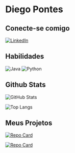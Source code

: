 # Diego Pontes

## Conecte-se comigo
[![LinkedIn](https://img.shields.io/badge/LinkedIn-000?style=for-the-badge&logo=linkedin&logoColor=0E76A8)](https://www.linkedin.com/in/diego-pontes-14506114a/)

## Habilidades
![Java](https://img.shields.io/badge/Java-000?style=for-the-badge&logo=java)
![Python](https://img.shields.io/badge/Python-000?style=for-the-badge&logo=python)

## Github Stats
![GitHub Stats](https://github-readme-stats.vercel.app/api?username=DiegoDH31&theme=transparent&bg_color=000&border_color=30A3DC&show_icons=true&icon_color=30A3DC&title_color=E94D5F&text_color=FFF)

![Top Langs](https://github-readme-stats-git-masterrstaa-rickstaa.vercel.app/api/top-langs/?username=DiegoDH31&layout=compact&bg_color=000&border_color=30A3DC&title_color=E94D5F&text_color=FFF)

## Meus Projetos
[![Repo Card](https://github-readme-stats.vercel.app/api/pin/?username=DiegoDH31&repo=avanti-bootcamp-cdd&bg_color=000&border_color=30A3DC&show_icons=true&icon_color=30A3DC&title_color=E94D5F&text_color=FFF)](https://github.com/DiegoDH31/Savanti-bootcamp-cdd)

[![Repo Card](https://github-readme-stats.vercel.app/api/pin/?username=DiegoDH31&repo=dio-lab-open-source&bg_color=000&border_color=30A3DC&show_icons=true&icon_color=30A3DC&title_color=E94D5F&text_color=FFF)](https://github.com/DiegoDH31/Sdio-lab-open-source)
